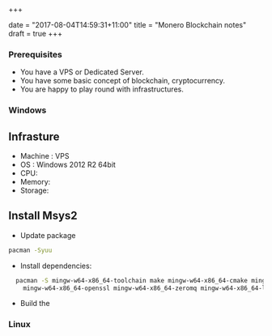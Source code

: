 +++


date = "2017-08-04T14:59:31+11:00"
title = "Monero Blockchain notes"
draft = true
+++

### Prerequisites

* You have a VPS or Dedicated Server. 
* You have some basic concept of blockchain, cryptocurrency. 
* You are happy to play round with infrastructures. 


### Windows

## Infrasture 
* Machine : VPS
* OS : Windows 2012 R2 64bit
* CPU: 
* Memory:
* Storage: 

 

## Install Msys2 

* Update package 

```bash
pacman -Syuu
```

* Install dependencies:

```bash
  pacman -S mingw-w64-x86_64-toolchain make mingw-w64-x86_64-cmake mingw-w64-x86_64-boost \
    mingw-w64-x86_64-openssl mingw-w64-x86_64-zeromq mingw-w64-x86_64-libsodium
```
* Build the  


### Linux 